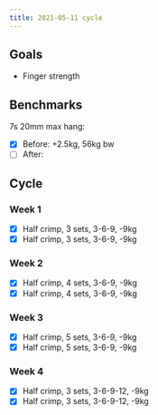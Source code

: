 ```yaml
---
title: 2021-05-11 cycle
---
```


## Goals

- Finger strength

## Benchmarks

7s 20mm max hang:

- [x] Before: +2.5kg, 56kg bw
- [ ] After:

## Cycle

### Week 1

- [x] Half crimp, 3 sets, 3-6-9, -9kg
- [x] Half crimp, 3 sets, 3-6-9, -9kg

### Week 2

- [x] Half crimp, 4 sets, 3-6-9, -9kg
- [x] Half crimp, 4 sets, 3-6-9, -9kg

### Week 3

- [x] Half crimp, 5 sets, 3-6-9, -9kg
- [x] Half crimp, 5 sets, 3-6-9, -9kg

### Week 4

- [x] Half crimp, 3 sets, 3-6-9-12, -9kg
- [x] Half crimp, 3 sets, 3-6-9-12, -9kg
